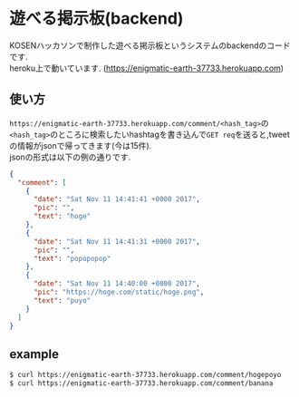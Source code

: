# 遊べる掲示板(backend)

KOSENハッカソンで制作した遊べる掲示板というシステムのbackendのコードです.  
heroku上で動いています.  (https://enigmatic-earth-37733.herokuapp.com)

## 使い方
`https://enigmatic-earth-37733.herokuapp.com/comment/<hash_tag>`の `<hash_tag>`のところに検索したいhashtagを書き込んで`GET req`を送ると,tweetの情報がjsonで帰ってきます(今は15件).  
jsonの形式は以下の例の通りです.  

```json
{
  "comment": [
    {
      "date": "Sat Nov 11 14:41:41 +0000 2017", 
      "pic": "", 
      "text": "hoge"
    }, 
    {
      "date": "Sat Nov 11 14:41:31 +0000 2017", 
      "pic": "", 
      "text": "popopopop"
    }, 
    {
      "date": "Sat Nov 11 14:40:00 +0000 2017", 
      "pic": "https://hoge.com/static/hoge.png", 
      "text": "puyo"
    }
  ]
}
```

## example

```bash
$ curl https://enigmatic-earth-37733.herokuapp.com/comment/hogepoyo  
$ curl https://enigmatic-earth-37733.herokuapp.com/comment/banana
```
